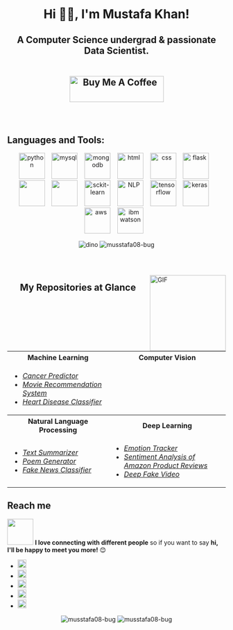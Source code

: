 <!--
**musstafa08-bug/musstafa08-bug** is a ✨ _special_ ✨ repository because its `README.md` (this file) appears on your GitHub profile.

Here are some ideas to get you started:

- 🔭 I’m currently working as a 
- 🌱 I’m currently learning ...
- 👯 I’m looking to collaborate on ...
- 🤔 I’m looking for help with ...
- 💬 Ask me about ...
- 📫 How to reach me: ...
- 😄 Pronouns: ...
- ⚡ Fun fact: ...
-->
<h1 align="center">Hi 👋🏻, I'm Mustafa Khan!</h1>

<h2 align="center">A Computer Science undergrad & passionate Data Scientist.
<br><br>

<p align="center">
<a href="https://www.buymeacoffee.com/musstafa" target="_blank"><img src="https://cdn.buymeacoffee.com/buttons/v2/default-green.png" alt="Buy Me A Coffee" style="height: 60px !important;width: 217px !important;" ></a>
</p>

<br>

## Languages and Tools:
<p align="center">
 <img src="https://img.icons8.com/color/48/000000/python.png" alt="python" width="60" height="60"/>&nbsp;&nbsp;&nbsp;
 <img src="https://img.icons8.com/ios-filled/50/000000/mysql-logo.png" alt="mysql"  width="60" height="60" />&nbsp;&nbsp;&nbsp;
 <img src="https://img.icons8.com/color/48/000000/mongodb.svg" alt="mongodb"  width="60" height="60" />&nbsp;&nbsp;&nbsp; 
 <img src="https://www.flaticon.com/svg/static/icons/svg/919/919827.svg" alt="html"  width="60" height="60" />&nbsp;&nbsp;&nbsp;
 <img src="https://www.flaticon.com/svg/static/icons/svg/919/919826.svg" alt="css"  width="60" height="60" />&nbsp;&nbsp;&nbsp;
 <img src="https://encrypted-tbn0.gstatic.com/images?q=tbn%3AANd9GcSeKsJQSrJwaTecSTGAZGSW0VzRf6xHWFrq5w&usqp=CAU" alt="flask"  width="60" height="60" />&nbsp;&nbsp;&nbsp;
 <img height="60" width="60" src="https://camo.githubusercontent.com/7f446cc5286f8848fca282b72a361e0696cf3096/68747470733a2f2f64657669636f6e732e6769746875622e696f2f64657669636f6e2f64657669636f6e2e6769742f69636f6e732f646a616e676f2f646a616e676f2d6f726967696e616c2e737667" />&nbsp;&nbsp;&nbsp;
 <img height="60" width="60" src="https://palanceli.com/2017/10/01/2017/1001opencvpy/img13.png" />&nbsp;&nbsp;&nbsp;
<img src="https://upload.wikimedia.org/wikipedia/commons/thumb/0/05/Scikit_learn_logo_small.svg/1200px-Scikit_learn_logo_small.svg.png" alt="sckit-learn"  width="60" height="60" />&nbsp;&nbsp;&nbsp;
 <img src="https://encrypted-tbn0.gstatic.com/images?q=tbn%3AANd9GcQIoTj9GxBmXXP_ZLm9TYXmQm5EVVb3Nv72tw&usqp=CAU" alt="NLP"  width="60" height="60" />&nbsp;&nbsp;&nbsp;
 <img src="https://www.tensorflow.org/images/tf_logo_social.png" alt="tensorflow"  width="60" height="60" />&nbsp;&nbsp;&nbsp;
 <img src="https://keras.io/img/logo.png" alt="keras"  width="60" height="60" />&nbsp;&nbsp;&nbsp;
 <img src="https://a0.awsstatic.com/libra-css/images/logos/aws_logo_smile_1200x630.png" alt="aws"  width="60" height="60" />&nbsp;&nbsp;&nbsp;
 <img src="https://fbt2015-media.s3-eu-west-1.amazonaws.com/media/2017/09/IBMWatson-e1505377103514.png" alt="ibm watson"  width="60" height="60" />&nbsp;&nbsp;&nbsp;
 
 
<p align="center">
   <img src="https://github.com/saadeghi/saadeghi/blob/master/dino.gif" alt="dino" />
   <img src="https://komarev.com/ghpvc/?username=musstafa08-bug" alt="musstafa08-bug" />
</p>

<br><br>

<img align="right" alt="GIF" src="https://github.com/abhisheknaiidu/abhisheknaiidu/blob/master/code.gif?raw=true" width="175" height="175" />

<div align="center">
  
## My Repositories at Glance
<table>
  <tr>
    <th>Machine Learning</th>
    <th>Computer Vision</th>
  </tr>
  <tr>
    <td> 
      <ul>
        <li><a target="_blank" href = "https://github.com/musstafa08-bug/Support-Vector-Machine"><i>Cancer Predictor</i></a></li> 
        <li><a target="_blank" href = "https://github.com/musstafa08-bug/Movie-Recommendation-System"><i>Movie Recommendation System</i></a></li>
       <li><a target="_blank" href = "https://github.com/musstafa08-bug/Heart-Disease-Classifier-using-Rnadom-Forest"><i>Heart Disease Classifier</i></a></li>
      </ul> 
    </td>

  <tr>
    <th>Natural Language Processing</th>
    <th>Deep Learning</th>
  </tr>
  <tr>
    <td>
      <ul>
        <li><a target="_blank" href="https://github.com/musstafa08-bug/Text-Summarizer"><i>Text Summarizer</i></a> </li>
        <li><a target="_blank" href="https://github.com/musstafa08-bug/Poem-Generator"><i>Poem Generator</i></a></li>
        <li><a target="_blank" href="https://github.com/musstafa08-bug/Fake-News-Classifier"><i>Fake News Classifier</i></a></li>
      </ul>
    </td>
    <td>
      <ul>
        <li><a target="_blank" href="https://github.com/musstafa08-bug/Emotion-Tracker"><i>Emotion Tracker</i></a> </li>
       <li><a target="_blank" href="https://github.com/musstafa08-bug/Sentiment-Analysis-of-Amazon-Product-Reviews"><i>Sentiment Analysis of Amazon Product Reviews</i></a> </li>
        <li><a target="_blank" href="https://github.com/musstafa08-bug/Deep-Fake-Video"><i>Deep Fake Video</i></a></li>
      </ul>
    </td>
  <tr>
</table>
</div>



## Reach me
<img src="https://media.giphy.com/media/LnQjpWaON8nhr21vNW/giphy.gif" width="60"> <b>I love connecting with different people</b> so if you want to say <b>hi, I'll be happy to meet you more!</b> 😊

- [<img target="_blank" src="https://www.flaticon.com/svg/static/icons/svg/732/732026.svg" width="20" height="20"/>](mailto:musstafa0804@gmail.com)
- [<img target="_blank" src="https://www.flaticon.com/svg/static/icons/svg/1384/1384046.svg" width="20" height="20"/>](https://www.linkedin.com/in/mustafa-khan-5036241b1/) 
- [<img target="_blank" src="https://www.flaticon.com/svg/static/icons/svg/733/733641.svg" width="20" height="20"/>](https://wa.me/9617899740)
- [<img target="_blank" src="https://cdn.jsdelivr.net/npm/simple-icons@v3/icons/instagram.svg" width="20" height="20"/>](https://www.instagram.com/__musstafa__/)
- [<img target="_blank" src="https://www.flaticon.com/svg/static/icons/svg/1384/1384049.svg" width="20" height="20"/>](https://twitter.com/Mustafa22220423)
  

<p align="center"> 
  <img src="https://github-readme-stats.vercel.app/api?username=musstafa08-bug&show_icons=true&theme=tokyonight" alt="musstafa08-bug" />
    
  <img src="https://github-readme-stats.vercel.app/api/top-langs/?username=musstafa08-bug&theme=tokyonight&layout=compact" alt="musstafa08-bug" />
</p>

